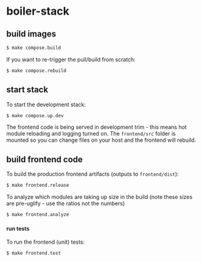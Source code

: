 # boiler-stack

## build images

```bash
$ make compose.build
```

If you want to re-trigger the pull/build from scratch:

```bash
$ make compose.rebuild
```

## start stack

To start the development stack:

```bash
$ make compose.up.dev
```

The frontend code is being served in development trim - this means hot module reloading and logging turned on.  The `frontend/src` folder is mounted so you can change files on your host and the frontend will rebuild.

## build frontend code

To build the production frontend artifacts (outputs to `frontend/dist`):

```bash
$ make frontend.release
```

To analyze which modules are taking up size in the build 
(note these sizes are pre-uglify - use the ratios not the numbers)

```bash
$ make frontend.analyze
```

#### run tests

To run the frontend (unit) tests:

```bash
$ make frontend.test
```
